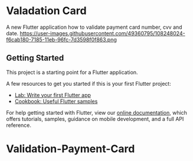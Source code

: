 # Valadation Card

A new Flutter application how to validate payment card number, cvv and date.
https://user-images.githubusercontent.com/49360795/108248024-f6cab180-7185-11eb-96fc-7d3598f0f863.png
## Getting Started

This project is a starting point for a Flutter application.

A few resources to get you started if this is your first Flutter project:

- [Lab: Write your first Flutter app](https://flutter.dev/docs/get-started/codelab)
- [Cookbook: Useful Flutter samples](https://flutter.dev/docs/cookbook)

For help getting started with Flutter, view our
[online documentation](https://flutter.dev/docs), which offers tutorials,
samples, guidance on mobile development, and a full API reference.
# Validation-Payment-Card
